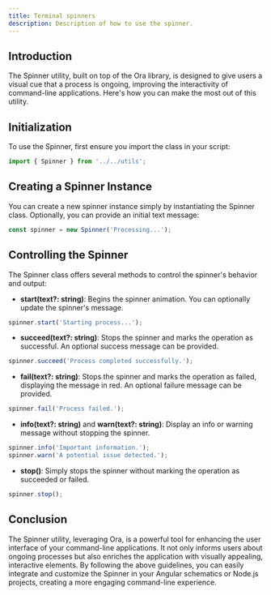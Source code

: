 ```yaml
---
title: Terminal spinners
description: Description of how to use the spinner.
---
```

## Introduction

The Spinner utility, built on top of the Ora library, is designed to give users a visual cue that a process is ongoing, improving the interactivity of command-line applications. Here's how you can make the most out of this utility.

## Initialization

To use the Spinner, first ensure you import the class in your script:

```typescript
import { Spinner } from '../../utils';
```

## Creating a Spinner Instance

You can create a new spinner instance simply by instantiating the Spinner class. Optionally, you can provide an initial text message:

```typescript
const spinner = new Spinner('Processing...');
```

## Controlling the Spinner

The Spinner class offers several methods to control the spinner's behavior and output:

- **start(text?: string)**: Begins the spinner animation. You can optionally update the spinner's message.

```typescript
spinner.start('Starting process...');

```

- **succeed(text?: string)**: Stops the spinner and marks the operation as successful. An optional success message can be provided.

```typescript
spinner.succeed('Process completed successfully.');

```

- **fail(text?: string)**: Stops the spinner and marks the operation as failed, displaying the message in red. An optional failure message can be provided.

```typescript
spinner.fail('Process failed.');
```

- **info(text?: string)** and **warn(text?: string)**: Display an info or warning message without stopping the spinner.

```typescript
spinner.info('Important information.');
spinner.warn('A potential issue detected.');
```

- **stop()**: Simply stops the spinner without marking the operation as succeeded or failed.

```typescript
spinner.stop();
```

## Conclusion

The Spinner utility, leveraging Ora, is a powerful tool for enhancing the user interface of your command-line applications. It not only informs users about ongoing processes but also enriches the application with visually appealing, interactive elements. By following the above guidelines, you can easily integrate and customize the Spinner in your Angular schematics or Node.js projects, creating a more engaging command-line experience.
